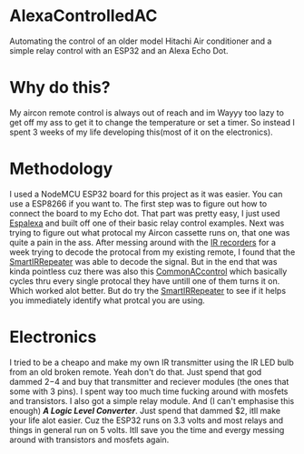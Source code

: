# AlexaControlledAC
Automating the control of an older model Hitachi Air conditioner and a simple relay control with an ESP32 and an Alexa Echo Dot.

# Why do this?
My aircon remote control is always out of reach and im Wayyy too lazy to get off my ass to get it to change the temperature or set a timer. So instead I spent 3 weeks of my life developing this(most of it on the electronics).

# Methodology
I used a NodeMCU ESP32 board for this project as it was easier. You can use a ESP8266 if you want to. The first step was to figure out how to connect the board to my Echo dot. That part was pretty easy, I just used [Espalexa](https://github.com/Aircoookie/Espalexa) and built off one of their basic relay control examples. Next was trying to figure out what protocal my Aircon cassette runs on, that one was quite a pain in the ass. After messing around with the [IR recorders](https://github.com/crankyoldgit/IRremoteESP8266) for a week trying to decode the protocal from my existing remote, I found that the [SmartIRRepeater](https://github.com/crankyoldgit/IRremoteESP8266/tree/master/examples/SmartIRRepeater) was able to decode the signal. But in the end that was kinda pointless cuz there was also this [CommonACcontrol](https://github.com/crankyoldgit/IRremoteESP8266/tree/master/examples/CommonAcControl) which basically cycles thru every single protocal they have untill one of them turns it on. Which worked alot better. But do try the [SmartIRRepeater](https://github.com/crankyoldgit/IRremoteESP8266/tree/master/examples/SmartIRRepeater) to see if it helps you immediately identify what protcal you are using. 

# Electronics
I tried to be a cheapo and make my own IR transmitter using the IR LED bulb from an old broken remote. Yeah don't do that. Just spend that god dammed $2-$4 and buy that transmitter and reciever modules (the ones that some with 3 pins). I spent way too much time fucking around with mosfets and transistors. I also got a simple relay module. And (I can't emphasise this enough) ***A Logic Level Converter***. Just spend that dammed $2, itll make your life alot easier. Cuz the ESP32 runs on 3.3 volts and most relays and things in general run on 5 volts. Itll save you the time and evergy messing around with transistors and mosfets again.
